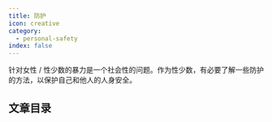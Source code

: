 ```yaml
---
title: 防护
icon: creative
category:
  - personal-safety
index: false
---
```


针对女性 / 性少数的暴力是一个社会性的问题。作为性少数，有必要了解一些防护的方法，以保护自己和他人的人身安全。

<ArticlesMenu>

## 文章目录

</ArticlesMenu>
